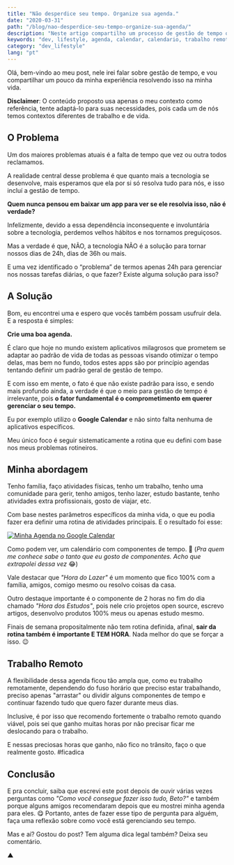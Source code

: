 ```yaml
---
title: "Não desperdice seu tempo. Organize sua agenda."
date: "2020-03-31"
path: "/blog/nao-desperdice-seu-tempo-organize-sua-agenda/"
description: "Neste artigo compartilho um processo de gestão de tempo que eu mesmo defini utilizando o Google Calendar e hábitos simples."
keywords: "dev, lifestyle, agenda, calendar, calendario, trabalho remoto, remote work"
category: "dev_lifestyle"
lang: "pt"
---
```


Olá, bem-vindo ao meu post, nele irei falar sobre gestão de tempo, e vou compartilhar um pouco da minha experiência resolvendo isso na minha vida.

**Disclaimer**: O conteúdo proposto usa apenas o meu contexto como referência, tente adaptá-lo para suas necessidades, pois cada um de nós temos contextos diferentes de trabalho e de vida.

## O Problema

Um dos maiores problemas atuais é a falta de tempo que vez ou outra todos reclamamos.

A realidade central desse problema é que quanto mais a tecnologia se desenvolve, mais esperamos que ela por si só resolva tudo para nós, e isso incluí a gestão de tempo.

**Quem nunca pensou em baixar um app para ver se ele resolvia isso, não é verdade?**

Infelizmente, devido a essa dependência inconsequente e involuntária sobre a tecnologia, perdemos velhos hábitos e nos tornamos preguiçosos.

Mas a verdade é que, NÃO, a tecnologia NÃO é a solução para tornar nossos dias de 24h, dias de 36h ou mais.

E uma vez identificado o “problema” de termos apenas 24h para gerenciar nos nossas tarefas diárias, o que fazer? Existe alguma solução para isso?

## A Solução

Bom, eu encontrei uma e espero que vocês também possam usufruir dela. E a resposta é simples:

**Crie uma boa agenda.**

É claro que hoje no mundo existem aplicativos milagrosos que prometem se adaptar ao padrão de vida de todas as pessoas visando otimizar o tempo delas, mas bem no fundo, todos estes apps são por princípio agendas tentando definir um padrão geral de gestão de tempo.

E com isso em mente, o fato é que não existe padrão para isso, e sendo mais profundo ainda, a verdade é que o meio para gestão de tempo é irrelevante, pois **o fator fundamental é o comprometimento em querer gerenciar o seu tempo.**

Eu por exemplo utilizo o **Google Calendar** e não sinto falta nenhuma de aplicativos específicos.

Meu único foco é seguir sistematicamente a rotina que eu defini com base nos meus problemas rotineiros.

## Minha abordagem

Tenho família, faço atividades físicas, tenho um trabalho, tenho uma comunidade para gerir, tenho amigos, tenho lazer, estudo bastante, tenho atividades extra profissionais, gosto de viajar, etc.

Com base nestes parâmetros específicos da minha vida, o que eu podia fazer era definir uma rotina de atividades principais. E o resultado foi esse:

<a href="https://user-images.githubusercontent.com/1680157/78034048-977d6c00-733d-11ea-824f-827a4305d1c5.png" target="_blank" rel="noopener noreferrer">
<img src="https://user-images.githubusercontent.com/1680157/78034048-977d6c00-733d-11ea-824f-827a4305d1c5.png" alt="Minha Agenda no Google Calendar" />
</a>

Como podem ver, um calendário com componentes de tempo. 🤯 (_Pra quem me conhece sabe o tanto que eu gosto de componentes. Acho que extrapolei dessa vez_ 😂)

Vale destacar que _"Hora do Lazer"_ é um momento que fico 100% com a família, amigos, comigo mesmo ou resolvo coisas da casa.

Outro destaque importante é o componente de 2 horas no fim do dia chamado _"Hora dos Estudos"_, pois nele crio projetos open source, escrevo artigos, desenvolvo produtos 100% meus ou apenas estudo mesmo.

Finais de semana propositalmente não tem rotina definida, afinal, **sair da rotina também é importante E TEM HORA**. Nada melhor do que se forçar a isso. 😉

## Trabalho Remoto

A flexibilidade dessa agenda ficou tão ampla que, como eu trabalho remotamente, dependendo do fuso horário que preciso estar trabalhando, preciso apenas "arrastar" ou dividir alguns componentes de tempo e continuar fazendo tudo que quero fazer durante meus dias.

Inclusive, é por isso que recomendo fortemente o trabalho remoto quando viável, pois sei que ganho muitas horas por não precisar ficar me deslocando para o trabalho.

E nessas preciosas horas que ganho, não fico no trânsito, faço o que realmente gosto. #ficadica

## Conclusão

E pra concluir, saiba que escrevi este post depois de ouvir várias vezes perguntas como _"Como você consegue fazer isso tudo, Beto?"_ e também porque alguns amigos recomendaram depois que eu mostrei minha agenda para eles. 😋 Portanto, antes de fazer esse tipo de pergunta para alguém, faça uma reflexão sobre como você está gerenciando seu tempo.

Mas e aí? Gostou do post? Tem alguma dica legal também? Deixa seu comentário.

▲
